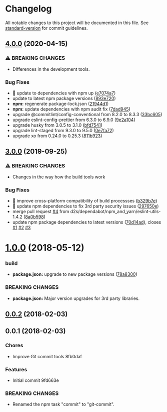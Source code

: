 # Changelog

All notable changes to this project will be documented in this file. See [standard-version](https://github.com/conventional-changelog/standard-version) for commit guidelines.

## [4.0.0](https://github.com/d2s/events-api/compare/v3.0.0...v4.0.0) (2020-04-15)

### ⚠ BREAKING CHANGES

- Differences in the development tools.

### Bug Fixes

- 🐛 update to dependencies with npm up ([e7074a7](https://github.com/d2s/events-api/commit/e7074a75b82189c21d17edd93e8d677ca9068d22))
- update to latest npm package versions ([893e720](https://github.com/d2s/events-api/commit/893e7206904005019f6f81f215d6cb422dcc0807))
- **npm:** regenerate package-lock.json ([21944d1](https://github.com/d2s/events-api/commit/21944d1e5343567e03ba4adeeab9ba901871508e))
- **npm:** update dependencies with npm audit fix ([7dad945](https://github.com/d2s/events-api/commit/7dad945f0b53c37cc50a33bcb6fd1d05793fc7d5))
- upgrade @commitlint/config-conventional from 8.2.0 to 8.3.3 ([33bc605](https://github.com/d2s/events-api/commit/33bc60521d8d2403e233945c7c8eff8acc245a29))
- upgrade eslint-config-prettier from 6.3.0 to 6.9.0 ([9e2a104](https://github.com/d2s/events-api/commit/9e2a10474131da3cd994df735ab5cf96acc66c7f))
- upgrade husky from 3.0.5 to 3.1.0 ([bfd7541](https://github.com/d2s/events-api/commit/bfd7541ce76137943fd0d4eeecc5bab4009beb58))
- upgrade lint-staged from 9.3.0 to 9.5.0 ([0e7fa72](https://github.com/d2s/events-api/commit/0e7fa724f53872899c2075784cbfe7050663a219))
- upgrade xo from 0.24.0 to 0.25.3 ([811b923](https://github.com/d2s/events-api/commit/811b923c4b221b847972b2d917e34f1fec1f8737))

## [3.0.0](https://github.com/d2s/events-api/compare/v1.0.0...v3.0.0) (2019-09-25)

### ⚠ BREAKING CHANGES

- Changes in the way how the build tools work

### Bug Fixes

- 🐛 improve cross-platform compatibility of build processses ([b329b7e](https://github.com/d2s/events-api/commit/b329b7e))
- 🐛 update npm dependencies to fix 3rd party security issues ([297650e](https://github.com/d2s/events-api/commit/297650e))
- merge pull request [#4](https://github.com/d2s/events-api/issues/4) from d2s/dependabot/npm_and_yarn/eslint-utils-1.4.2 ([8a0b598](https://github.com/d2s/events-api/commit/8a0b598))
- update npm package dependencies to latest versions ([70d14ad](https://github.com/d2s/events-api/commit/70d14ad)), closes [#1](https://github.com/d2s/events-api/issues/1) [#2](https://github.com/d2s/events-api/issues/2) [#3](https://github.com/d2s/events-api/issues/3)

<a name="1.0.0"></a>

# [1.0.0](https://github.com/d2s/events-api/compare/v0.0.2...v1.0.0) (2018-05-12)

### build

- **package.json:** upgrade to new package versions ([78a8300](https://github.com/d2s/events-api/commit/78a8300))

### BREAKING CHANGES

- **package.json:** Major version upgrades for 3rd party libraries.

<a name="0.0.2"></a>

## [0.0.2](https://github.com/d2s/events-api/compare/v0.0.1...v0.0.2) (2018-02-03)

<a name="0.0.1"></a>

## 0.0.1 (2018-02-03)

### Chores

- Improve Git commit tools 8fb0daf

### Features

- Initial commit 9fd663e

### BREAKING CHANGES

- Renamed the npm task "commit" to "git-commit".
